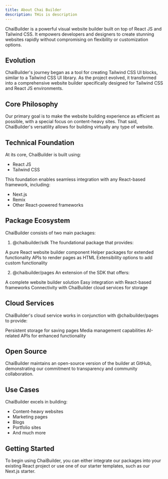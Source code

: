 ```yaml
---
title: About Chai Builder
description: THis is description
---
```


ChaiBuilder is a powerful visual website builder built on top of React JS and Tailwind CSS. It empowers developers and designers to create stunning websites rapidly without compromising on flexibility or customization options.

## Evolution
ChaiBuilder's journey began as a tool for creating Tailwind CSS UI blocks, similar to a Tailwind CSS UI library. As the project evolved, it transformed into a comprehensive website builder specifically designed for Tailwind CSS and React JS environments.

## Core Philosophy
Our primary goal is to make the website building experience as efficient as possible, with a special focus on content-heavy sites. That said, ChaiBuilder's versatility allows for building virtually any type of website.

## Technical Foundation
At its core, ChaiBuilder is built using:

 - React JS
 - Tailwind CSS

This foundation enables seamless integration with any React-based framework, including:

 - Next.js
 - Remix
 - Other React-powered frameworks

## Package Ecosystem
ChaiBuilder consists of two main packages:

1. @chaibuilder/sdk
The foundational package that provides:

A pure React website builder component
Helper packages for extended functionality
APIs to render pages as HTML
Extensibility options to add custom functionality

2. @chaibuilder/pages
An extension of the SDK that offers:

A complete website builder solution
Easy integration with React-based frameworks
Connectivity with ChaiBuilder cloud services for storage

## Cloud Services
ChaiBuilder's cloud service works in conjunction with @chaibuilder/pages to provide:

Persistent storage for saving pages
Media management capabilities
AI-related APIs for enhanced functionality

## Open Source
ChaiBuilder maintains an open-source version of the builder at GitHub, demonstrating our commitment to transparency and community collaboration.

## Use Cases
ChaiBuilder excels in building:

- Content-heavy websites
- Marketing pages
- Blogs
- Portfolio sites
- And much more

## Getting Started
To begin using ChaiBuilder, you can either integrate our packages into your existing React project or use one of our starter templates, such as our Next.js starter.
